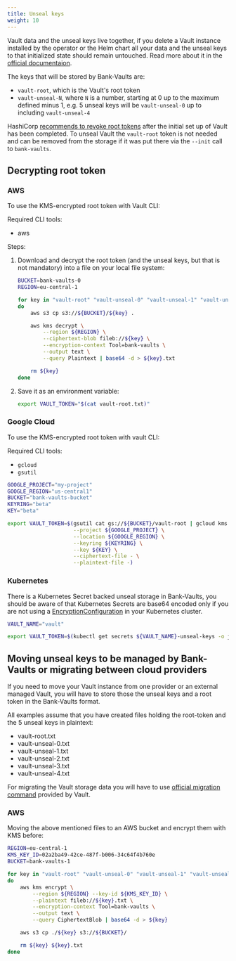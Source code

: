 ```yaml
---
title: Unseal keys
weight: 10
---
```


Vault data and the unseal keys live together, if you delete a Vault instance installed by the operator or the Helm chart all your data and the unseal keys to that initialized state should remain untouched. Read more about it in the [official documentaion](https://www.vaultproject.io/docs/concepts/seal/).

The keys that will be stored by Bank-Vaults are:

- `vault-root`, which is the Vault's root token
- `vault-unseal-N`, where `N` is a number, starting at 0 up to the maximum defined minus 1, e.g. 5 unseal keys will be `vault-unseal-0` up to including `vault-unseal-4`

HashiCorp [recommends to revoke root tokens](https://www.vaultproject.io/docs/concepts/tokens.html#root-tokens) after the initial set up of Vault has been completed.
To unseal Vault the `vault-root` token is not needed and can be removed from the storage if it was put there via the `--init` call to `bank-vaults`.

## Decrypting root token

### AWS

To use the KMS-encrypted root token with Vault CLI:

Required CLI tools:
  - aws

Steps:

1. Download and decrypt the root token (and the unseal keys, but that is not mandatory) into a file on your local file system:
    ```bash
    BUCKET=bank-vaults-0
    REGION=eu-central-1

    for key in "vault-root" "vault-unseal-0" "vault-unseal-1" "vault-unseal-2" "vault-unseal-3" "vault-unseal-4"
    do
        aws s3 cp s3://${BUCKET}/${key} .

        aws kms decrypt \
            --region ${REGION} \
            --ciphertext-blob fileb://${key} \
            --encryption-context Tool=bank-vaults \
            --output text \
            --query Plaintext | base64 -d > ${key}.txt

        rm ${key}
    done
    ```

1. Save it as an environment variable:
    ```bash
    export VAULT_TOKEN="$(cat vault-root.txt)"
    ```

### Google Cloud

To use the KMS-encrypted root token with vault CLI:

Required CLI tools:
- `gcloud`
- `gsutil`

```bash
GOOGLE_PROJECT="my-project"
GOOGLE_REGION="us-central1"
BUCKET="bank-vaults-bucket"
KEYRING="beta"
KEY="beta"

export VAULT_TOKEN=$(gsutil cat gs://${BUCKET}/vault-root | gcloud kms decrypt \
                     --project ${GOOGLE_PROJECT} \
                     --location ${GOOGLE_REGION} \
                     --keyring ${KEYRING} \
                     --key ${KEY} \
                     --ciphertext-file - \
                     --plaintext-file -)
```

### Kubernetes

There is a Kubernetes Secret backed unseal storage in Bank-Vaults, you should be aware of that Kubernetes Secrets are base64 encoded only if you are not using a [EncryptionConfiguration](https://kubernetes.io/docs/tasks/administer-cluster/encrypt-data/) in your Kubernetes cluster.

```bash
VAULT_NAME="vault"

export VAULT_TOKEN=$(kubectl get secrets ${VAULT_NAME}-unseal-keys -o jsonpath={.data.vault-root} | base64 -d)
```

## Moving unseal keys to be managed by Bank-Vaults or migrating between cloud providers

If you need to move your Vault instance from one provider or an external managed Vault, you will have to store those the unseal keys and a root token in the Bank-Vaults format.

All examples assume that you have created files holding the root-token and the 5 unseal keys in plaintext:
- vault-root.txt
- vault-unseal-0.txt
- vault-unseal-1.txt
- vault-unseal-2.txt
- vault-unseal-3.txt
- vault-unseal-4.txt

For migrating the Vault storage data you will have to use [official migration command](https://www.vaultproject.io/docs/commands/operator/migrate/) provided by Vault.

### AWS

Moving the above mentioned files to an AWS bucket and encrypt them with KMS before:

```bash
REGION=eu-central-1
KMS_KEY_ID=02a2ba49-42ce-487f-b006-34c64f4b760e
BUCKET=bank-vaults-1

for key in "vault-root" "vault-unseal-0" "vault-unseal-1" "vault-unseal-2" "vault-unseal-3" "vault-unseal-4"
do
    aws kms encrypt \
        --region ${REGION} --key-id ${KMS_KEY_ID} \
        --plaintext fileb://${key}.txt \
        --encryption-context Tool=bank-vaults \
        --output text \
        --query CiphertextBlob | base64 -d > ${key}

    aws s3 cp ./${key} s3://${BUCKET}/

    rm ${key} ${key}.txt
done
```
